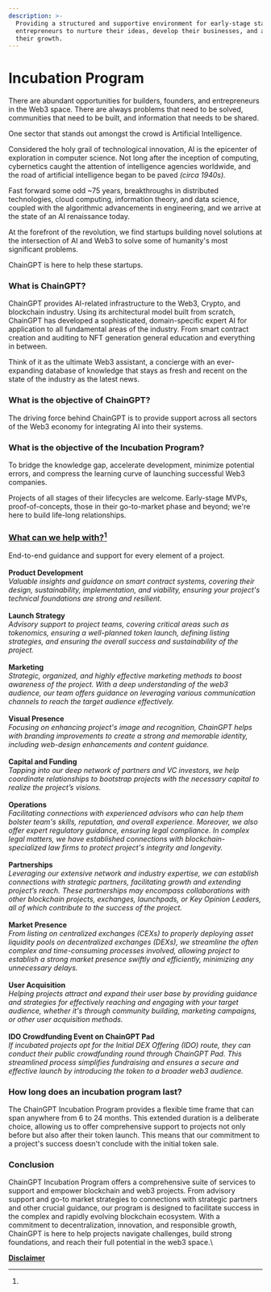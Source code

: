 ```yaml
---
description: >-
  Providing a structured and supportive environment for early-stage startups and
  entrepreneurs to nurture their ideas, develop their businesses, and accelerate
  their growth.
---
```


# Incubation Program

There are abundant opportunities for builders, founders, and entrepreneurs in the Web3 space. There are always problems that need to be solved, communities that need to be built, and information that needs to be shared.

One sector that stands out amongst the crowd is Artificial Intelligence.

Considered the holy grail of technological innovation, AI is the epicenter of exploration in computer science. Not long after the inception of computing, cybernetics caught the attention of intelligence agencies worldwide, and the road of artificial intelligence began to be paved _(circa 1940s)._

Fast forward some odd \~75 years, breakthroughs in distributed technologies, cloud computing, information theory, and data science, coupled with the algorithmic advancements in engineering, and we arrive at the state of an AI renaissance today.

At the forefront of the revolution, we find startups building novel solutions at the intersection of AI and Web3 to solve some of humanity's most significant problems.

ChainGPT is here to help these startups.

### What is ChainGPT?

ChainGPT provides AI-related infrastructure to the Web3, Crypto, and blockchain industry. Using its architectural model built from scratch, ChainGPT has developed a sophisticated, domain-specific expert AI for application to all fundamental areas of the industry. From smart contract creation and auditing to NFT generation general education and everything in between.

Think of it as the ultimate Web3 assistant, a concierge with an ever-expanding database of knowledge that stays as fresh and recent on the state of the industry as the latest news.

### What is the objective of ChainGPT?

The driving force behind ChainGPT is to provide support across all sectors of the Web3 economy for integrating AI into their systems.

### What is the objective of the Incubation Program?

To bridge the knowledge gap, accelerate development, minimize potential errors, and compress the learning curve of launching successful Web3 companies.

Projects of all stages of their lifecycles are welcome. Early-stage MVPs, proof-of-concepts, those in their go-to-market phase and beyond; we're here to build life-long relationships.

### [**What can we help with?**](#user-content-fn-1)[^1]

End-to-end guidance and support for every element of a project.\
\
**Product Development**\
_Valuable insights and guidance on smart contract systems, covering their design, sustainability, implementation, and viability, ensuring your project's technical foundations are strong and resilient._\
\
**Launch Strategy**\
_Advisory support to project teams, covering critical areas such as tokenomics, ensuring a well-planned token launch, defining listing strategies, and ensuring the overall success and sustainability of the project._ \
\
**Marketing**\
_Strategic, organized, and highly effective marketing methods to boost awareness of the project. With a deep understanding of the web3 audience, our team offers guidance on leveraging various communication channels to reach the target audience effectively._\
\
**Visual Presence**\
_Focusing on enhancing project's image and recognition, ChainGPT helps with branding improvements to create a strong and memorable identity, including web-design enhancements and content guidance._ \
\
**Capital and Funding**\
_Tapping into our deep network of partners and VC investors, we help coordinate relationships to bootstrap projects with the necessary capital to realize the project’s visions._\
\
**Operations**\
_Facilitating connections with experienced advisors who can help them bolster team's skills, reputation, and overall experience. Moreover, we also offer expert regulatory guidance, ensuring legal compliance. In complex legal matters, we have established connections with blockchain-specialized law firms to protect project's integrity and longevity._\
\
**Partnerships**\
_Leveraging our extensive network and industry expertise, we can establish connections  with strategic partners, facilitating growth and extending project’s reach. These partnerships may encompass collaborations with other blockchain projects, exchanges, launchpads, or Key Opinion Leaders, all of which contribute to the success of the project._\
\
**Market Presence**\
_From listing on centralized exchanges (CEXs) to properly deploying asset liquidity pools on decentralized exchanges (DEXs), we streamline the often complex and time-consuming processes involved, allowing project to establish a strong market presence swiftly and efficiently, minimizing any unnecessary delays._\
\
**User Acquisition**\
_Helping projects attract and expand their user base by providing guidance and strategies for effectively reaching and engaging with your target audience, whether it's through community building, marketing campaigns, or other user acquisition methods._\
\
**IDO Crowdfunding Event on ChainGPT Pad** \
_If incubated projects opt for the Initial DEX Offering (IDO) route, they can conduct their public crowdfunding round through ChainGPT Pad. This streamlined process simplifies fundraising and ensures a secure and effective launch by introducing the token to a broader web3 audience._&#x20;

### How long does an incubation program last?&#x20;

The ChainGPT Incubation Program provides a flexible time frame that can span anywhere from 6 to 24 months. This extended duration is a deliberate choice, allowing us to offer comprehensive support to projects not only before but also after their token launch. This means that our commitment to a project's success doesn't conclude with the initial token sale.&#x20;

### Conclusion

ChainGPT Incubation Program offers a comprehensive suite of services to support and empower blockchain and web3 projects. From advisory support and go-to market strategies to connections with strategic partners and other crucial guidance, our program is designed to facilitate success in the complex and rapidly evolving blockchain ecosystem. With a commitment to decentralization, innovation, and responsible growth, ChainGPT is here to help projects navigate challenges, build strong foundations, and reach their full potential in the web3 space.\


[**Disclaimer**](../legal-docs/disclaimer.md)

[^1]: 
